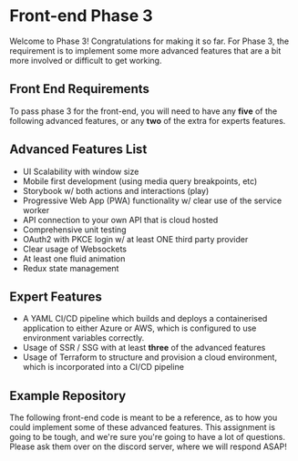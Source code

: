 # Front-end Phase 3

Welcome to Phase 3! Congratulations for making it so far. For Phase 3, the requirement is to implement some more advanced features that are a bit more involved or difficult to get working.

## Front End Requirements

To pass phase 3 for the front-end, you will need to have any __five__ of the following advanced features, or any __two__ of the extra for experts features.

## Advanced Features List

* UI Scalability with window size
* Mobile first development (using media query breakpoints, etc)
* Storybook w/ both actions and interactions (play)
* Progressive Web App (PWA) functionality w/ clear use of the service worker
* API connection to your own API that is cloud hosted
* Comprehensive unit testing
* OAuth2 with PKCE login w/ at least ONE third party provider
* Clear usage of Websockets
* At least one fluid animation
* Redux state management

## Expert Features

* A YAML CI/CD pipeline which builds and deploys a containerised application to either Azure or AWS, which is configured to use environment variables correctly.
* Usage of SSR / SSG with at least __three__ of the advanced features
* Usage of Terraform to structure and provision a cloud environment, which is incorporated into a CI/CD pipeline

## Example Repository

The following front-end code is meant to be a reference, as to how you could implement some of these advanced features. This assignment is going to be tough, and we're sure you're going to have a lot of questions. Please ask them over on the discord server, where we will respond ASAP!

